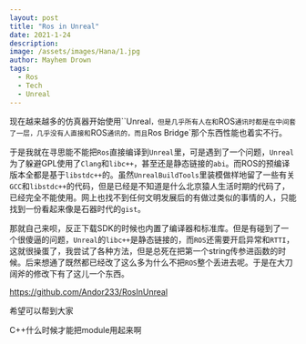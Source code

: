 ```yaml
---
layout: post
title: "Ros in Unreal"
date: 2021-1-24
description: 
image: /assets/images/Hana/1.jpg
author: Mayhem Drown
tags: 
  - Ros
  - Tech
  - Unreal
---
```


现在越来越多的仿真器开始使用``Unreal`，但是几乎所有人在和`ROS`通讯时都是在中间套了一层，几乎没有人直接和`ROS`通讯的，而且`Ros Bridge`那个东西性能也着实不行。

<!--break-->

于是我就在寻思能不能把`Ros`直接编译到`Unreal`里，可是遇到了一个问题，`Unreal`为了躲避GPL使用了`Clang`和`libc++`，甚至还是静态链接的`abi`。而ROS的预编译版本全都是基于`libstdc++`的。虽然`UnrealBuildTools`里装模做样地留了一些有关`GCC`和`libstdc++`的代码，但是已经是不知道是什么北京猿人生活时期的代码了，已经完全不能使用。网上也找不到任何文明发展后的有做过类似的事情的人，只能找到一份看起来像是石器时代的`gist`。

那就自己来呗，反正下载SDK的时候也内置了编译器和标准库。但是有碰到了一个很傻逼的问题，`Unreal`的`libc++`是静态链接的，而`ROS`还需要开启异常和`RTTI`，这就很操蛋了，我尝试了各种方法，但是总死在把第一个string传参进函数的时候。后来想通了既然都已经改了这么多为什么不把`ROS`整个丢进去呢。于是在大刀阔斧的修改下有了这儿一个东西。

https://github.com/Andor233/RosInUnreal

希望可以帮到大家

C++什么时候才能把module用起来啊